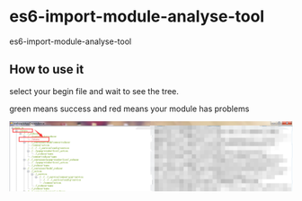# es6-import-module-analyse-tool

es6-import-module-analyse-tool

## How to use it

select your begin file and wait to see the tree.  

green means success and red means your module has problems  

![es6-import-module-analyse](/es6-import-module-analyse.png)
